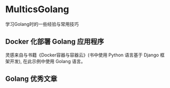 # MulticsGolang

学习Golang时的一些经验与常用技巧

## Docker 化部署 Golang 应用程序
灵感来自与书籍《Docker容器与容器云》(书中使用 Python 语言基于 Django 框架开发), 在此示例中使用 Golang 语言。

## Golang 优秀文章

